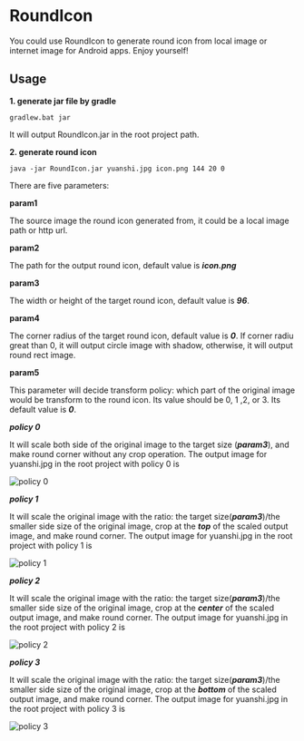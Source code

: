 # RoundIcon
You could use RoundIcon to generate round icon from local image or internet image for Android apps. Enjoy yourself!
## Usage
**1. generate jar file by gradle**

```
gradlew.bat jar
```
It will output RoundIcon.jar in the root project path.

**2. generate round icon**

```
java -jar RoundIcon.jar yuanshi.jpg icon.png 144 20 0
```
There are five parameters:

**param1**

The source image the round icon generated from, it could be a local image path or http url.

**param2**

The path for the output round icon, default value is ***icon.png***

**param3**

The width or height of the target round icon, default value is ***96***.

**param4**

The corner radius of the target round icon, default value is ***0***. If corner radiu great than 0, it will output circle image with shadow, otherwise, it will output round rect image.

**param5**

This parameter will decide transform policy: which part of the original image would be transform to the round icon. Its value should be 0, 1 ,2, or 3. Its default value is ***0***.

***policy 0***

It will scale both side of the original image to the target size (***param3***), and make round corner without any crop operation.
The output image for yuanshi.jpg in the root project with policy 0 is 

![policy 0](https://github.com/baidusoso/RoundIcon/blob/master/icon0.png?raw=true "policy 0")

***policy 1***

It will scale the original image with the ratio: the target size(***param3***)/the smaller side size of the original image, crop at the ***top*** of the scaled output image, and make round corner.
The output image for yuanshi.jpg in the root project with policy 1 is 

![policy 1](https://github.com/baidusoso/RoundIcon/blob/master/icon1.png?raw=true "policy 1")

***policy 2***

It will scale the original image with the ratio: the target size(***param3***)/the smaller side size of the original image, crop at the ***center*** of the scaled output image, and make round corner.
The output image for yuanshi.jpg in the root project with policy 2 is 

![policy 2](https://github.com/baidusoso/RoundIcon/blob/master/icon2.png?raw=true "policy 2")

***policy 3***

It will scale the original image with the ratio: the target size(***param3***)/the smaller side size of the original image, crop at the ***bottom*** of the scaled output image, and make round corner.
The output image for yuanshi.jpg in the root project with policy 3 is 

![policy 3](https://github.com/baidusoso/RoundIcon/blob/master/icon3.png?raw=true "policy 3")
